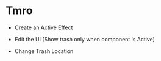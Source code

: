 # Tmro

* Create an Active Effect

* Edit the UI (Show trash only when component is Active)

* Change Trash Location